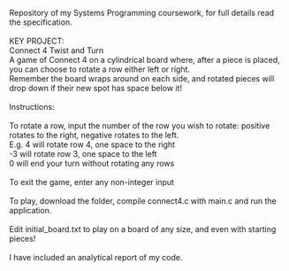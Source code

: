 Repository of my Systems Programming coursework, for full details read the specification.\
\
KEY PROJECT:\
Connect 4 Twist and Turn\
A game of Connect 4 on a cylindrical board where, after a piece is placed, you can choose to rotate a row either left or right.\
Remember the board wraps around on each side, and rotated pieces will drop down if their new spot has space below it!\
\
Instructions:\
\
To rotate a row, input the number of the row you wish to rotate: positive rotates to the right, negative rotates to the left.\
E.g.
4 will rotate row 4, one space to the right\
     -3 will rotate row 3, one space to the left\
0 will end your turn without rotating any rows\
\
To exit the game, enter any non-integer input\
\
To play, download the folder, compile connect4.c with main.c and run the application.\
\
Edit initial_board.txt to play on a board of any size, and even with starting pieces!\
\
I have included an analytical report of my code.
